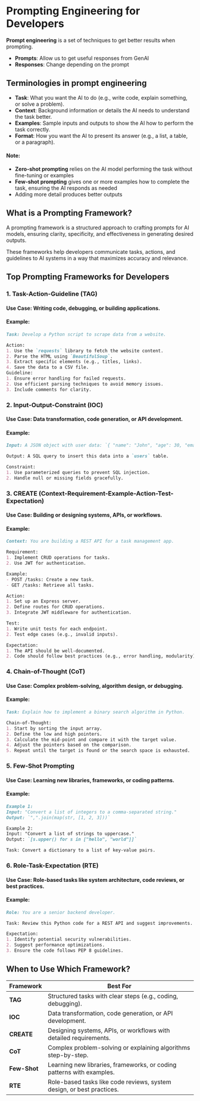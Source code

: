 
# Prompting Engineering for Developers
**Prompt engineering** is a set of techniques to get better results when prompting.

- **Prompts**: Allow us to get useful responses from GenAI
- **Responses**: Change depending on the prompt

## Terminologies in prompt engineering
-  **Task**: What you want the AI to do (e.g., write code, explain something, or solve a problem).
-  **Context**:
Background information or details the AI needs to understand the task better.
- **Examples**: Sample inputs and outputs to show the AI how to perform the task correctly.
- **Format**: How you want the AI to present its answer (e.g., a list, a table, or a paragraph).

#### Note:
- **Zero-shot prompting** relies on the AI model performing the task without fine-tuning or examples
- **Few-shot prompting** gives one or more examples how to complete the task, ensuring the AI responds as needed
- Adding more detail produces better outputs

## What is a Prompting Framework?
A prompting framework is a structured approach to crafting prompts for AI models, ensuring clarity, specificity, and effectiveness in generating desired outputs. 

These frameworks help developers communicate tasks, actions, and guidelines to AI systems in a way that maximizes accuracy and relevance.

## **Top Prompting Frameworks for Developers**

### 1. **Task-Action-Guideline (TAG)**
#### Use Case: Writing code, debugging, or building applications.
 
#### Example:
```markdown
Task: Develop a Python script to scrape data from a website.

Action:
1. Use the `requests` library to fetch the website content.
2. Parse the HTML using `BeautifulSoup`.
3. Extract specific elements (e.g., titles, links).
4. Save the data to a CSV file.
Guideline:
1. Ensure error handling for failed requests.
2. Use efficient parsing techniques to avoid memory issues.
3. Include comments for clarity.
```

### 2. **Input-Output-Constraint (IOC)**
#### Use Case: Data transformation, code generation, or API development.

#### Example:
```markdown
Input: A JSON object with user data: `{ "name": "John", "age": 30, "email": "john@example.com" }`.

Output: A SQL query to insert this data into a `users` table.

Constraint:
1. Use parameterized queries to prevent SQL injection.
2. Handle null or missing fields gracefully.
```

### 3. **CREATE (Context-Requirement-Example-Action-Test-Expectation)**
#### Use Case: Building or designing systems, APIs, or workflows.

#### Example:
```markdown
Context: You are building a REST API for a task management app.

Requirement:
1. Implement CRUD operations for tasks.
2. Use JWT for authentication.

Example:
- POST /tasks: Create a new task.
- GET /tasks: Retrieve all tasks.

Action:
1. Set up an Express server.
2. Define routes for CRUD operations.
3. Integrate JWT middleware for authentication.

Test:
1. Write unit tests for each endpoint.
2. Test edge cases (e.g., invalid inputs).

Expectation:
1. The API should be well-documented.
2. Code should follow best practices (e.g., error handling, modularity).
```

### 4. **Chain-of-Thought (CoT)**
#### Use Case: Complex problem-solving, algorithm design, or debugging.

#### Example:
```markdown
Task: Explain how to implement a binary search algorithm in Python.

Chain-of-Thought:
1. Start by sorting the input array.
2. Define the low and high pointers.
3. Calculate the mid-point and compare it with the target value.
4. Adjust the pointers based on the comparison.
5. Repeat until the target is found or the search space is exhausted.
```

### 5. **Few-Shot Prompting**
#### Use Case: Learning new libraries, frameworks, or coding patterns.

#### Example:
```markdown
Example 1:
Input: "Convert a list of integers to a comma-separated string."
Output: `",".join(map(str, [1, 2, 3]))`

Example 2:
Input: "Convert a list of strings to uppercase."
Output: `[s.upper() for s in ["hello", "world"]]`

Task: Convert a dictionary to a list of key-value pairs.
```

### 6. **Role-Task-Expectation (RTE)**
#### Use Case: Role-based tasks like system architecture, code reviews, or best practices.

#### Example:
```markdown
Role: You are a senior backend developer.

Task: Review this Python code for a REST API and suggest improvements.

Expectation:
1. Identify potential security vulnerabilities.
2. Suggest performance optimizations.
3. Ensure the code follows PEP 8 guidelines.
```

## **When to Use Which Framework?**
| Framework   | Best For                                                                 |
|-------------|-------------------------------------------------------------------------|
| **TAG**     | Structured tasks with clear steps (e.g., coding, debugging).            |
| **IOC**     | Data transformation, code generation, or API development.              |
| **CREATE**  | Designing systems, APIs, or workflows with detailed requirements.      |
| **CoT**     | Complex problem-solving or explaining algorithms step-by-step.         |
| **Few-Shot**| Learning new libraries, frameworks, or coding patterns with examples.  |
| **RTE**     | Role-based tasks like code reviews, system design, or best practices.  |
